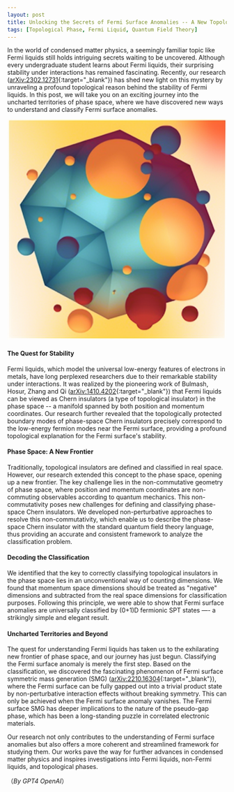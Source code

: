```yaml
---
layout: post
title: Unlocking the Secrets of Fermi Surface Anomalies -- A New Topological Perspective
tags: [Topological Phase, Fermi Liquid, Quantum Field Theory]
---
```


In the world of condensed matter physics, a seemingly familiar topic like Fermi liquids still holds intriguing secrets waiting to be uncovered. Although every undergraduate student learns about Fermi liquids, their surprising stability under interactions has remained fascinating. Recently, our research ([arXiv:2302.12731](https://arxiv.org/abs/2302.12731){:target="_blank"}) has shed new light on this mystery by unraveling a profound topological reason behind the stability of Fermi liquids. In this post, we will take you on an exciting journey into the uncharted territories of phase space, where we have discovered new ways to understand and classify Fermi surface anomalies.

![Abstract art of Fermi surface.](/assets/img/figures/fermi_surface.png)

#### The Quest for Stability

Fermi liquids, which model the universal low-energy features of electrons in metals, have long perplexed researchers due to their remarkable stability under interactions. It was realized by the pioneering work of Bulmash, Hosur, Zhang and Qi ([arXiv:1410.4202](https://arxiv.org/abs/1410.4202){:target="_blank"}) that Fermi liquids can be viewed as Chern insulators (a type of topological insulator) in the phase space -- a manifold spanned by both position and momentum coordinates. Our research further revealed that the topologically protected boundary modes of phase-space Chern insulators precisely correspond to the low-energy fermion modes near the Fermi surface, providing a profound topological explanation for the Fermi surface's stability.


#### Phase Space: A New Frontier

Traditionally, topological insulators are defined and classified in real space. However, our research extended this concept to the phase space, opening up a new frontier. The key challenge lies in the non-commutative geometry of phase space, where position and momentum coordinates are non-commuting observables according to quantum mechanics. This non-commutativity poses new challenges for defining and classifying phase-space Chern insulators. We developed non-perturbative approaches to resolve this non-commutativity, which enable us to describe the phase-space Chern insulator with the standard quantum field theory language, thus providing an accurate and consistent framework to analyze the classification problem.

#### Decoding the Classification

We identified that the key to correctly classifying topological insulators in the phase space lies in an unconventional way of counting dimensions. We found that momentum space dimensions should be treated as "negative" dimensions and subtracted from the real space dimensions for classification purposes. Following this principle, we were able to show that Fermi surface anomalies are universally classified by (0+1)D fermionic SPT states —- a strikingly simple and elegant result.


#### Uncharted Territories and Beyond

The quest for understanding Fermi liquids has taken us to the exhilarating new frontier of phase space, and our journey has just begun. Classifying the Fermi surface anomaly is merely the first step. Based on the classification, we discovered the fascinating phenomenon of Fermi surface symmetric mass generation (SMG) ([arXiv:2210.16304](https://arxiv.org/abs/2210.16304){:target="_blank"}), where the Fermi surface can be fully gapped out into a trivial product state by non-perturbative interaction effects without breaking symmetry. This can only be achieved when the Fermi surface anomaly vanishes. The Fermi surface SMG has deeper implications to the nature of the pseudo-gap phase, which has been a long-standing puzzle in correlated electronic materials. 


Our research not only contributes to the understanding of Fermi surface anomalies but also offers a more coherent and streamlined framework for studying them. Our works pave the way for further advances in condensed matter physics and inspires investigations into Fermi liquids, non-Fermi liquids, and topological phases.

（*By GPT4 OpenAI*）

